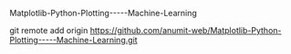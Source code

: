 Matplotlib-Python-Plotting-----Machine-Learning

git remote add origin https://github.com/anumit-web/Matplotlib-Python-Plotting-----Machine-Learning.git
